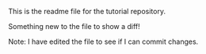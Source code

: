This is the readme file for the tutorial repository.

Something new to the file to show a diff!

Note: I have edited the file to see if I can commit changes.

